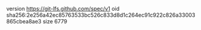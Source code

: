 version https://git-lfs.github.com/spec/v1
oid sha256:2e256a42ec85763533bc526c833d8d1c264ec91c922c826a33003865cbea8ae3
size 6779

